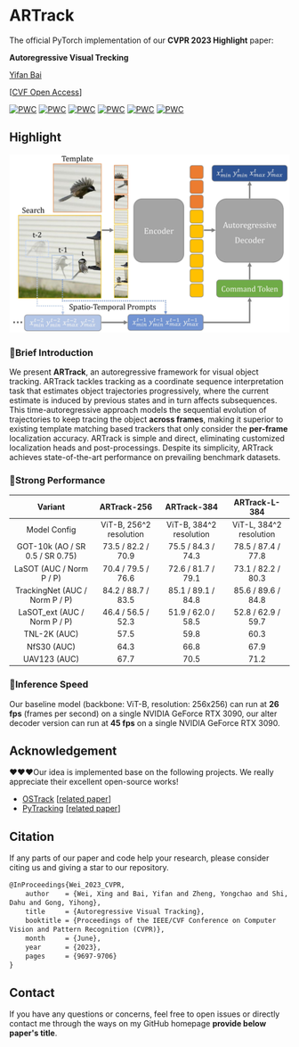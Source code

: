 # ARTrack

The official PyTorch implementation of our **CVPR 2023 Highlight** paper:

**Autoregressive Visual Trecking**

[Yifan Bai](https://github.com/AlexDotHam)

[[CVF Open Access](https://openaccess.thecvf.com/content/CVPR2023/papers/Wei_Autoregressive_Visual_Tracking_CVPR_2023_paper.pdf)] 

[![PWC](https://img.shields.io/endpoint.svg?url=https://paperswithcode.com/badge/autoregressive-visual-tracking/visual-object-tracking-on-got-10k)](https://paperswithcode.com/sota/visual-object-tracking-on-got-10k?p=autoregressive-visual-tracking)
[![PWC](https://img.shields.io/endpoint.svg?url=https://paperswithcode.com/badge/autoregressive-visual-tracking/visual-object-tracking-on-tnl2k)](https://paperswithcode.com/sota/visual-object-tracking-on-tnl2k?p=autoregressive-visual-tracking)
[![PWC](https://img.shields.io/endpoint.svg?url=https://paperswithcode.com/badge/autoregressive-visual-tracking/visual-object-tracking-on-lasot)](https://paperswithcode.com/sota/visual-object-tracking-on-lasot?p=autoregressive-visual-tracking)
[![PWC](https://img.shields.io/endpoint.svg?url=https://paperswithcode.com/badge/autoregressive-visual-tracking/visual-object-tracking-on-trackingnet)](https://paperswithcode.com/sota/visual-object-tracking-on-trackingnet?p=autoregressive-visual-tracking)
[![PWC](https://img.shields.io/endpoint.svg?url=https://paperswithcode.com/badge/autoregressive-visual-tracking/visual-object-tracking-on-lasot-ext)](https://paperswithcode.com/sota/visual-object-tracking-on-lasot-ext?p=autoregressive-visual-tracking)
[![PWC](https://img.shields.io/endpoint.svg?url=https://paperswithcode.com/badge/autoregressive-visual-tracking/visual-object-tracking-on-uav123)](https://paperswithcode.com/sota/visual-object-tracking-on-uav123?p=autoregressive-visual-tracking)

## Highlight

![](figure/overview.jpg)

### :bookmark:Brief Introduction

We present **ARTrack**, an autoregressive framework for visual object tracking. ARTrack tackles tracking as a coordinate sequence interpretation task that estimates object trajectories progressively, where the current estimate is induced by previous states and in turn affects subsequences. This time-autoregressive approach models the sequential evolution of trajectories to keep tracing the object **across frames**, making it superior to existing template matching based trackers that only consider the **per-frame** localization accuracy. ARTrack is simple and direct, eliminating customized localization heads and post-processings. Despite its simplicity, ARTrack achieves state-of-the-art performance on prevailing benchmark datasets.
### :bookmark:Strong Performance

|             Variant             |       ARTrack-256       |       ARTrack-384       |      ARTrack-L-384      |
|:-------------------------------:|:-----------------------:|:-----------------------:|:-----------------------:|
|          Model Config           | ViT-B, 256^2 resolution | ViT-B, 384^2 resolution | ViT-L, 384^2 resolution |
| GOT-10k (AO / SR 0.5 / SR 0.75) |   73.5 / 82.2 / 70.9    |   75.5 / 84.3 / 74.3    |   78.5 / 87.4 / 77.8    |
|    LaSOT (AUC / Norm P / P)     |   70.4 / 79.5 / 76.6    |   72.6 / 81.7 / 79.1    |   73.1 / 82.2 / 80.3    |
| TrackingNet (AUC / Norm P / P)  |   84.2 / 88.7 / 83.5    |   85.1 / 89.1 / 84.8    |   85.6 / 89.6 / 84.8    |
|  LaSOT_ext (AUC / Norm P / P)   |   46.4 / 56.5 / 52.3    |   51.9 / 62.0 / 58.5    |   52.8 / 62.9 / 59.7    |
|          TNL-2K (AUC)           |          57.5           |          59.8           |          60.3           |
|           NfS30 (AUC)           |          64.3           |          66.8           |          67.9           |
|          UAV123 (AUC)           |          67.7           |          70.5           |          71.2           |

### :bookmark:Inference Speed

Our baseline model (backbone: ViT-B, resolution: 256x256) can run at **26 fps** (frames per second) on a single NVIDIA GeForce RTX 3090, our alter decoder version can run at **45 fps** on a single NVIDIA GeForce RTX 3090.

## Acknowledgement

:heart::heart::heart:Our idea is implemented base on the following projects. We really appreciate their excellent open-source works!

- [OSTrack](https://github.com/botaoye/OSTrack) [[related paper](https://arxiv.org/abs/2203.11991)]
- [PyTracking](https://github.com/visionml/pytracking) [[related paper](https://arxiv.org/abs/2208.06888)]

## Citation

If any parts of our paper and code help your research, please consider citing us and giving a star to our repository.

```
@InProceedings{Wei_2023_CVPR,
    author    = {Wei, Xing and Bai, Yifan and Zheng, Yongchao and Shi, Dahu and Gong, Yihong},
    title     = {Autoregressive Visual Tracking},
    booktitle = {Proceedings of the IEEE/CVF Conference on Computer Vision and Pattern Recognition (CVPR)},
    month     = {June},
    year      = {2023},
    pages     = {9697-9706}
}
```

## Contact

If you have any questions or concerns, feel free to open issues or directly contact me through the ways on my GitHub homepage **provide below paper's title**.